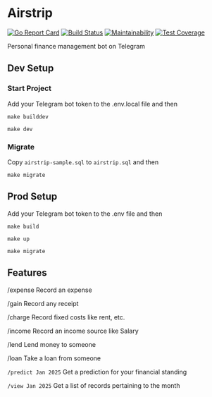 # Airstrip
[![Go Report Card](https://goreportcard.com/badge/github.com/Donnie/Airstrip)](https://goreportcard.com/report/github.com/Donnie/Airstrip) [![Build Status](https://api.travis-ci.org/Donnie/Airstrip.svg?branch=master&status=passed)](https://travis-ci.org/github/Donnie/Airstrip) [![Maintainability](https://api.codeclimate.com/v1/badges/80f939bc59e3affb38ff/maintainability)](https://codeclimate.com/github/Donnie/Airstrip/maintainability) [![Test Coverage](https://api.codeclimate.com/v1/badges/80f939bc59e3affb38ff/test_coverage)](https://codeclimate.com/github/Donnie/Airstrip/test_coverage)

Personal finance management bot on Telegram

## Dev Setup
### Start Project
Add your Telegram bot token to the .env.local file and then

```make builddev```

```make dev```

### Migrate
Copy `airstrip-sample.sql` to `airstrip.sql` and then

```make migrate```

## Prod Setup
Add your Telegram bot token to the .env file and then

```make build```

```make up```

```make migrate```

## Features
/expense Record an expense

/gain Record any receipt

/charge Record fixed costs like rent, etc.

/income Record an income source like Salary

/lend Lend money to someone

/loan Take a loan from someone

`/predict Jan 2025` Get a prediction for your financial standing

`/view Jan 2025` Get a list of records pertaining to the month
